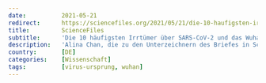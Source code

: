 ```yaml
---
date:          2021-05-21
redirect:      https://sciencefiles.org/2021/05/21/die-10-haufigsten-irrtumer-uber-sars-cov-2-und-das-wuhan-institute-of-virology/
title:         ScienceFiles
subtitle:      'Die 10 häufigsten Irrtümer über SARS-CoV-2 und das Wuhan Institute of Virology'
description:   'Alina Chan, die zu den Unterzeichnern des Briefes in Science gehört, in dem Wissenschaftler eine lückenlose Aufklärung der Herkunft von SARS-CoV-2 verlangen, und zwar von der WHO, hat in den letzten Tagen einen sehr wichtigen Thread auf Twitter veröffentlicht, den wir unseren Lesern nicht vorenthalten wollen. In diesem Thread räumt sie mit den 10 häufigsten…'
country:       [DE]
categories:    [Wissenschaft]
tags:          [virus-ursprung, wuhan]
---
```

